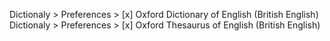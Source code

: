 Dictionaly > Preferences > [x] Oxford Dictionary of English (British English)
Dictionaly > Preferences > [x] Oxford Thesaurus of English (British English)

